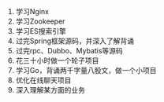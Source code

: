 1. 学习Nginx
2. 学习Zookeeper
3. 学习ES搜索引擎
4. 过完Spring框架源码，并深入了解背诵
5. 过完rpc、Dubbo、Mybatis等源码
6. 花三十小时做一个轮子项目
7. 学习Go，背诵两千字量八股文，做一个小项目
8. 优化在线聊天项目
9. 深入理解某方面的业务